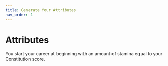 ```yaml
---
title: Generate Your Attributes
nav_order: 1
---
```


# Attributes
You start your career at beginning with an amount of stamina equal to your Constitution score.